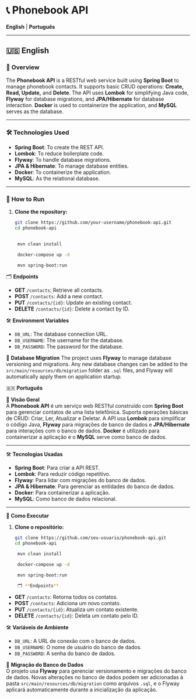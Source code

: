 # 📞 **Phonebook API**
**English** | **Português**

---

## 🇺🇸 **English**

### 📝 **Overview**  
The **Phonebook API** is a RESTful web service built using **Spring Boot** to manage phonebook contacts. It supports basic CRUD operations: **Create, Read, Update,** and **Delete**. The API uses **Lombok** for simplifying Java code, **Flyway** for database migrations, and **JPA/Hibernate** for database interaction. **Docker** is used to containerize the application, and **MySQL** serves as the database.

---

### 🛠️ **Technologies Used**

- **Spring Boot**: To create the REST API.
- **Lombok**: To reduce boilerplate code.
- **Flyway**: To handle database migrations.
- **JPA & Hibernate**: To manage database entities.
- **Docker**: To containerize the application.
- **MySQL**: As the relational database.

---

### 🚀 **How to Run**

1. **Clone the repository:**

   ```bash
   git clone https://github.com/your-username/phonebook-api.git
   cd phonebook-api

    
    mvn clean install

    docker-compose up -d

    mvn spring-boot:run


🗂️ **Endpoints**
- **GET** `/contacts`: Retrieve all contacts.
- **POST** `/contacts`: Add a new contact.
- **PUT** `/contacts/{id}`: Update an existing contact.
- **DELETE** `/contacts/{id}`: Delete a contact by ID.

🛠️ **Environment Variables**
- `DB_URL`:     The database connection URL.
- `DB_USERNAME`: The username for the database.
- `DB_PASSWORD`: The password for the database.

🔧 **Database Migration**
The project uses **Flyway** to manage database versioning and migrations. Any new database changes can be added to the `src/main/resources/db/migration` folder as `.sql` files, and Flyway will automatically apply them on application startup.


🇧🇷 **Português**

📝 **Visão Geral**  
A **Phonebook API** é um serviço web RESTful construído com **Spring Boot** para gerenciar contatos de uma lista telefônica. Suporta operações básicas de CRUD: Criar, Ler, Atualizar e Deletar. A API usa **Lombok** para simplificar o código Java, **Flyway** para migrações de banco de dados e **JPA/Hibernate** para interações com o banco de dados. **Docker** é utilizado para containerizar a aplicação e o **MySQL** serve como banco de dados.

---

🛠️ **Tecnologias Usadas**
- **Spring Boot**: Para criar a API REST.
- **Lombok**: Para reduzir código repetitivo.
- **Flyway**: Para lidar com migrações do banco de dados.
- **JPA & Hibernate**: Para gerenciar as entidades do banco de dados.
- **Docker**: Para containerizar a aplicação.
- **MySQL**: Como banco de dados relacional.

---

🚀 **Como Executar**

1. **Clone o repositório:**

   ```bash
   git clone https://github.com/seu-usuario/phonebook-api.git
   cd phonebook-api

    mvn clean install

    docker-compose up -d

    mvn spring-boot:run

    🗂️ **Endpoints**
- **GET** `/contacts`: Retorna todos os contatos.
- **POST** `/contacts`: Adiciona um novo contato.
- **PUT** `/contacts/{id}`: Atualiza um contato existente.
- **DELETE** `/contacts/{id}`: Deleta um contato pelo ID.

🛠️ **Variáveis de Ambiente**
- `DB_URL`: A URL de conexão com o banco de dados.
- `DB_USERNAME`: O nome de usuário do banco de dados.
- `DB_PASSWORD`: A senha do banco de dados.

🔧 **Migração do Banco de Dados**  
O projeto usa **Flyway** para gerenciar versionamento e migrações do banco de dados. Novas alterações no banco de dados podem ser adicionadas à pasta `src/main/resources/db/migration` como arquivos `.sql`, e o Flyway aplicará automaticamente durante a inicialização da aplicação.


